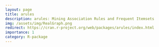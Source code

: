 ```yaml
---
layout: page
title: arules
description: arules: Mining Association Rules and Frequent Itemsets
img: /assets/img/RealGraph.png
redirect: https://cran.r-project.org/web/packages/arules/index.html
importance: 1
category: R-package
---
```

